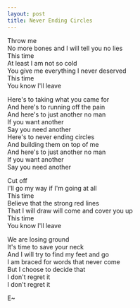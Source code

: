 ```yaml
---
layout: post
title: Never Ending Circles
---
```


Throw me  
No more bones and I will tell you no lies  
This time  
At least I am not so cold  
You give me everything I never deserved  
This time  
You know I'll leave

Here's to taking what you came for  
And here's to running off the pain  
And here's to just another no man  
If you want another  
Say you need another  
Here's to never ending circles  
And building them on top of me  
And here's to just another no man  
If you want another  
Say you need another

Cut off  
I'll go my way if I'm going at all  
This time  
Believe that the strong red lines  
That I will draw will come and cover you up  
This time  
You know I'll leave

We are losing ground  
It's time to save your neck  
And I will try to find my feet and go  
I am braced for words that never come  
But I choose to decide that  
I don't regret it  
I don't regret it

E~
